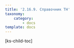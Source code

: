 ```yaml
---
title: '2.16.9. Справочник ТН'
taxonomy:
    category:
        - docs
template: docs
---
```


[ks-child-toc]